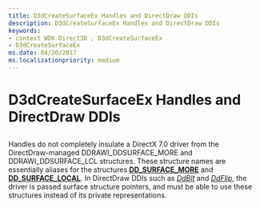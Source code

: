 ```yaml
---
title: D3dCreateSurfaceEx Handles and DirectDraw DDIs
description: D3dCreateSurfaceEx Handles and DirectDraw DDIs
keywords:
- context WDK Direct3D , D3dCreateSurfaceEx
- D3dCreateSurfaceEx
ms.date: 04/20/2017
ms.localizationpriority: medium
---
```


# D3dCreateSurfaceEx Handles and DirectDraw DDIs


## <span id="ddk_d3dcreatesurfaceex_handles_and_directdraw_ddis_gg"></span><span id="DDK_D3DCREATESURFACEEX_HANDLES_AND_DIRECTDRAW_DDIS_GG"></span>


Handles do not completely insulate a DirectX 7.0 driver from the DirectDraw-managed DDRAWI\_DDSURFACE\_MORE and DDRAWI\_DDSURFACE\_LCL structures. These structure names are essentially aliases for the structures [**DD\_SURFACE\_MORE**](/windows/win32/api/ddrawint/ns-ddrawint-dd_surface_more) and [**DD\_SURFACE\_LOCAL**](/windows/win32/api/ddrawint/ns-ddrawint-dd_surface_local). In DirectDraw DDIs such as [*DdBlt*](/windows/win32/api/ddrawint/nc-ddrawint-pdd_surfcb_blt) and [*DdFlip*](/windows/win32/api/ddrawint/nc-ddrawint-pdd_surfcb_flip), the driver is passed surface structure pointers, and must be able to use these structures instead of its private representations.

 

